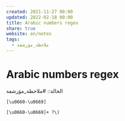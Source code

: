 ```yaml
---  
created: 2021-11-27 00:00  
updated: 2022-02-18 00:00  
title: Arabic numbers regex  
share: true  
website: en/notes  
tags:  
  - ملاحظة_مؤرشفة  
---  
```

  
  
# Arabic numbers regex  
  
الحالة:: #ملاحظة_مؤرشفة  
  
`[\u0660-\u0669]`  
  
`[\u0660-\u0669]+ ?\)`  
